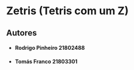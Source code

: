 ﻿# Zetris (Tetris com um Z)

## Autores
* #### Rodrigo Pinheiro 21802488
* #### Tomás Franco 21803301